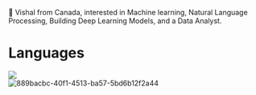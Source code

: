 👋 Vishal from Canada, interested in Machine learning, Natural Language Processing, Building Deep Learning Models, and a Data Analyst.

# Languages 
<img src=https://camo.githubusercontent.com/cb05dda3b8ed3fcb5c24d4aafc0b6ea979f73261b9fa0b94838271a7db6d43da/68747470733a2f2f696d672e736869656c64732e696f2f62616467652f2d507974686f6e2d3442384242453f266c6f676f3d507974686f6e266c6f676f436f6c6f723d666666 /> </a>
<br> ![889bacbc-40f1-4513-ba57-5bd6b12f2a44](https://user-images.githubusercontent.com/26355917/142678664-d31bc34b-508f-448c-ad30-dd5491c21225.png)
